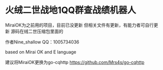 # 火绒二世战地1QQ群查战绩机器人


MiraiOK为之前用的项目，目前已没更新 但相关文件有更新，有能力者可自行更新
源码在绒二世压缩包里面的

作者Nine_shallow QQ：1005734036 

based on Mirai OK
and E language

建议将MiraiOK更换为go-cqhttp https://github.com/Mrs4s/go-cqhttp